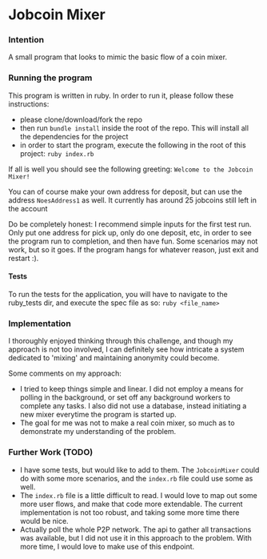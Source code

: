 # Jobcoin Mixer

### Intention
A small program that looks to mimic the basic flow of a coin mixer.

### Running the program

This program is written in ruby. In order to run it, please follow these instructions:

- please clone/download/fork the repo
- then run `bundle install` inside the root of the repo. This will install all the dependencies for the project
- in order to start the program, execute the following in the root of this project:
`ruby index.rb`

If all is well you should see the following greeting:
`Welcome to the Jobcoin Mixer!`

You can of course make your own address for deposit, but can use the address `NoesAddress1` as well. It currently has around 25 jobcoins still left in the account

Do be completely honest: I recommend simple inputs for the first test run. Only put one address for pick up, only do one deposit, etc, in order to see the program run to completion, and then have fun. Some scenarios may not work, but so it goes. If the program hangs for whatever reason, just exit and restart :).

#### Tests 
To run the tests for the application, you will have to navigate to the ruby_tests dir, and execute the spec file as so:
`ruby <file_name>`


### Implementation
I thoroughly enjoyed thinking through this challenge, and though my approach is not too involved, I can definitely see how intricate a system dedicated to 'mixing' and maintaining anonymity could become.

Some comments on my approach:
- I tried to keep things simple and linear. I did not employ a means for polling in the background, or set off any background workers to complete any tasks. I also did not use a database, instead initiating a new mixer everytime the program is started up.
- The goal for me was not to make a real coin mixer, so much as to demonstrate my understanding of the problem.

### Further Work (TODO)
- I have some tests, but would like to add to them. The `JobcoinMixer` could do with some more scenarios, and the `index.rb` file could use some as well.
- The `index.rb` file is a little difficult to read. I would love to map out some more user flows, and make that code more extendable. The current implementation is not too robust, and taking some more time there would be nice.
- Actually poll the whole P2P network. The api to gather all transactions was available, but I did not use it in this approach to the problem. With more time, I would love to make use of this endpoint.
